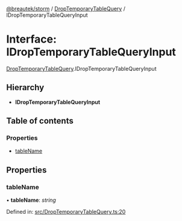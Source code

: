 [@breautek/storm](../README.md) / [DropTemporaryTableQuery](../modules/droptemporarytablequery.md) / IDropTemporaryTableQueryInput

# Interface: IDropTemporaryTableQueryInput

[DropTemporaryTableQuery](../modules/droptemporarytablequery.md).IDropTemporaryTableQueryInput

## Hierarchy

* **IDropTemporaryTableQueryInput**

## Table of contents

### Properties

- [tableName](droptemporarytablequery.idroptemporarytablequeryinput.md#tablename)

## Properties

### tableName

• **tableName**: *string*

Defined in: [src/DropTemporaryTableQuery.ts:20](https://github.com/breautek/storm/blob/022545d/src/DropTemporaryTableQuery.ts#L20)
